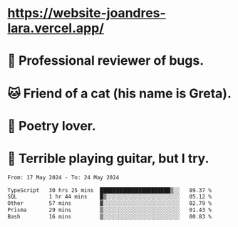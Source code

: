 # https://website-joandres-lara.vercel.app/
# 🐛 Professional reviewer of bugs.
# 🐱 Friend of a cat (his name is Greta).
# 📜 Poetry lover.
# 🎸 Terrible playing guitar, but I try.

<!--START_SECTION:waka-->

```txt
From: 17 May 2024 - To: 24 May 2024

TypeScript   30 hrs 25 mins  ██████████████████████▒░░   89.37 %
SQL          1 hr 44 mins    █▒░░░░░░░░░░░░░░░░░░░░░░░   05.12 %
Other        57 mins         ▓░░░░░░░░░░░░░░░░░░░░░░░░   02.79 %
Prisma       29 mins         ▒░░░░░░░░░░░░░░░░░░░░░░░░   01.43 %
Bash         16 mins         ▒░░░░░░░░░░░░░░░░░░░░░░░░   00.83 %
```

<!--END_SECTION:waka-->
